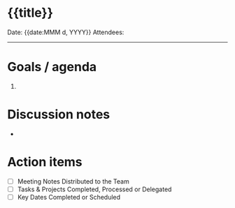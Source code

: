 
# {{title}}

Date: {{date:MMM d, YYYY}}
Attendees:

---

# Goals / agenda
1. 

# Discussion notes
- 

# Action items
- [ ] Meeting Notes Distributed to the Team
- [ ] Tasks &amp; Projects Completed, Processed or Delegated
- [ ] Key Dates Completed or Scheduled
